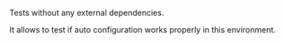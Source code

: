 Tests without any external dependencies.

It allows to test if auto configuration works properly in this environment.